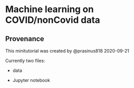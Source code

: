 # Machine learning on COVID/nonCovid data

## Provenance
This minitutorial was created by @prasinus818 2020-09-21

Currently two files:

* data

* Jupyter notebook


